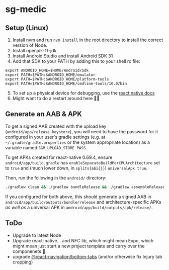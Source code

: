 # sg-medic

## Setup (Linux)

1. Install [nvm](https://github.com/nvm-sh/nvm) and run `nvm install` in the root directory to install the correct version of Node.
2. Install openjdk-11-jdk
3. Install Android Studio and install Android SDK 31
4. Add that SDK to your PATH by adding this to your shell rc file:

```
export ANDROID_HOME=$HOME/Android/Sdk
export PATH=$PATH:$ANDROID_HOME/emulator
export PATH=$PATH:$ANDROID_HOME/platform-tools
export PATH=$PATH:$ANDROID_HOME/cmdline-tools/10.0/bin
```

5. To set up a physical device for debugging, use the [react native docs](https://reactnative.dev/docs/running-on-device)
6. Might want to do a restart around here 😬🤷

## Generate an AAB & APK

To get a signed AAB created with the upload key (`android/app/release.keystore`), you will need to have the password for it configured in your user's gradle settings (e.g. at `~/.gradle/gradle.properties` or the system appropriate location) as a variable named `SGM_UPLOAD_STORE_PASS`.

To get APKs created for react-native 0.69.4, ensure `android/app/build.gradle` has `enableSeparateBuildPerCPUArchitecture` set to `true` and (much lower down, in `splits{abi{}}`) `universalApk true`.

Then, run the following in the `android/` directory:

```sh
./gradlew clean && ./gradlew bundleRelease && ./gradlew assembleRelease
```

If you configured for both above, this should generate a signed AAB in `android/app/build/outputs/bundle/release` and architecture-specific APKs _as well as_ a universal APK in `android/app/build/outputs/apk/release/`.

## ToDo

- Upgrade to latest Node
- Upgrade react-native... and NFC lib, which might mean Expo, which might mean just start a new project template and carry over the componenets 🤷
- upgrade [@react-navigation/bottom-tabs](https://reactnavigation.org/docs/bottom-tab-navigator/) (and/or otherwise fix Injury tab cropping)
